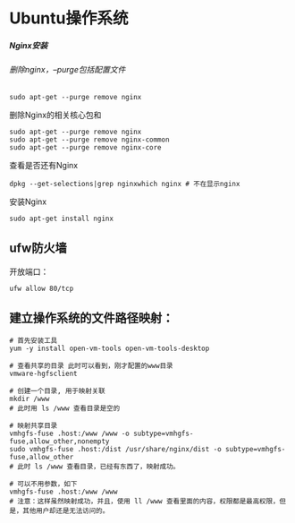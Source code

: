 # Ubuntu操作系统

##### Nginx安装

###### 删除nginx，–purge包括配置文件

```
sudo apt-get --purge remove nginx
```

删除Nginx的相关核心包和

```
sudo apt-get --purge remove nginx
sudo apt-get --purge remove nginx-common
sudo apt-get --purge remove nginx-core
```

查看是否还有Nginx

```
dpkg --get-selections|grep nginxwhich nginx # 不在显示nginx
```

安装Nginx

```
sudo apt-get install nginx
```

## ufw防火墙

开放端口：

```
ufw allow 80/tcp
```

## 建立操作系统的文件路径映射：

```
# 首先安装工具
yum -y install open-vm-tools open-vm-tools-desktop

# 查看共享的目录 此时可以看到，刚才配置的www目录
vmware-hgfsclient

# 创建一个目录, 用于映射关联
mkdir /www
# 此时用 ls /www 查看目录是空的

# 映射共享目录
vmhgfs-fuse .host:/www /www -o subtype=vmhgfs-fuse,allow_other,nonempty
sudo vmhgfs-fuse .host:/dist /usr/share/nginx/dist -o subtype=vmhgfs-fuse,allow_other
# 此时 ls /www 查看目录，已经有东西了，映射成功。

# 可以不用参数，如下
vmhgfs-fuse .host:/www /www
# 注意：这样虽然映射成功，并且，使用 ll /www 查看里面的内容，权限都是最高权限，但是，其他用户却还是无法访问的。
```
